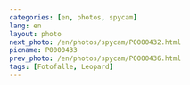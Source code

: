 ```yaml
---
categories: [en, photos, spycam]
lang: en
layout: photo
next_photo: /en/photos/spycam/P0000432.html
picname: P0000433
prev_photo: /en/photos/spycam/P0000436.html
tags: [Fotofalle, Leopard]
---
```

